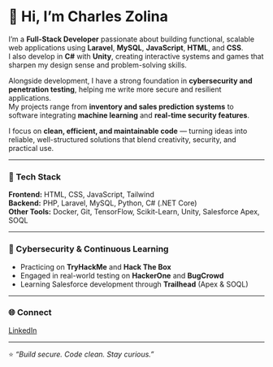 # 👋 Hi, I’m Charles Zolina

I’m a **Full-Stack Developer** passionate about building functional, scalable web applications using **Laravel**, **MySQL**, **JavaScript**, **HTML**, and **CSS**.  
I also develop in **C#** with **Unity**, creating interactive systems and games that sharpen my design sense and problem-solving skills.  

Alongside development, I have a strong foundation in **cybersecurity and penetration testing**, helping me write more secure and resilient applications.  
My projects range from **inventory and sales prediction systems** to software integrating **machine learning** and **real-time security features**.

I focus on **clean, efficient, and maintainable code** — turning ideas into reliable, well-structured solutions that blend creativity, security, and practical use.

---

### 🧰 Tech Stack
**Frontend:** HTML, CSS, JavaScript, Tailwind  
**Backend:** PHP, Laravel, MySQL, Python, C# (.NET Core)  
**Other Tools:** Docker, Git, TensorFlow, Scikit-Learn, Unity, Salesforce Apex, SOQL  

---

### 🧠 Cybersecurity & Continuous Learning
- Practicing on **TryHackMe** and **Hack The Box**  
- Engaged in real-world testing on **HackerOne** and **BugCrowd**  
- Learning Salesforce development through **Trailhead** (Apex & SOQL)  

---

### 🌐 Connect
[LinkedIn](https://linkedin.com/in/charleszolina)

---

⭐ *“Build secure. Code clean. Stay curious.”*
